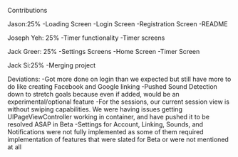 Contributions

Jason:25%
-Loading Screen
-Login Screen
-Registration Screen
-README

Joseph Yeh: 25%
-Timer functionality
-Timer screens

Jack Greer: 25%
-Settings Screens
-Home Screen
-Timer Screen

Jack Si:25%
-Merging project

Deviations:
-Got more done on login than we expected but still have more to do like creating Facebook and Google linking
-Pushed Sound Detection down to stretch goals because even if added, would be an experimental/optional feature
-For the sessions, our current session view is without swiping capabilities. We were having issues getting UIPageViewController working in container, and have pushed it to be resolved ASAP in Beta
-Settings for Account, Linking, Sounds, and Notifications were not fully implemented as some of them required implementation of features that were slated for Beta or were not mentioned at all
